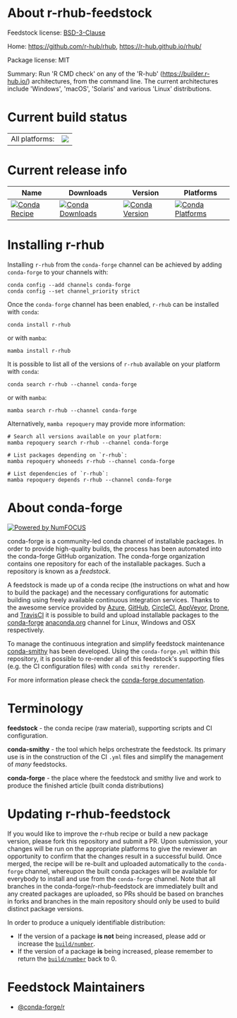 About r-rhub-feedstock
======================

Feedstock license: [BSD-3-Clause](https://github.com/conda-forge/r-rhub-feedstock/blob/main/LICENSE.txt)

Home: https://github.com/r-hub/rhub, https://r-hub.github.io/rhub/

Package license: MIT

Summary: Run 'R CMD check' on any of the 'R-hub' (<https://builder.r-hub.io/>) architectures, from the command line. The current architectures include 'Windows', 'macOS', 'Solaris' and various 'Linux' distributions.

Current build status
====================


<table><tr><td>All platforms:</td>
    <td>
      <a href="https://dev.azure.com/conda-forge/feedstock-builds/_build/latest?definitionId=9835&branchName=main">
        <img src="https://dev.azure.com/conda-forge/feedstock-builds/_apis/build/status/r-rhub-feedstock?branchName=main">
      </a>
    </td>
  </tr>
</table>

Current release info
====================

| Name | Downloads | Version | Platforms |
| --- | --- | --- | --- |
| [![Conda Recipe](https://img.shields.io/badge/recipe-r--rhub-green.svg)](https://anaconda.org/conda-forge/r-rhub) | [![Conda Downloads](https://img.shields.io/conda/dn/conda-forge/r-rhub.svg)](https://anaconda.org/conda-forge/r-rhub) | [![Conda Version](https://img.shields.io/conda/vn/conda-forge/r-rhub.svg)](https://anaconda.org/conda-forge/r-rhub) | [![Conda Platforms](https://img.shields.io/conda/pn/conda-forge/r-rhub.svg)](https://anaconda.org/conda-forge/r-rhub) |

Installing r-rhub
=================

Installing `r-rhub` from the `conda-forge` channel can be achieved by adding `conda-forge` to your channels with:

```
conda config --add channels conda-forge
conda config --set channel_priority strict
```

Once the `conda-forge` channel has been enabled, `r-rhub` can be installed with `conda`:

```
conda install r-rhub
```

or with `mamba`:

```
mamba install r-rhub
```

It is possible to list all of the versions of `r-rhub` available on your platform with `conda`:

```
conda search r-rhub --channel conda-forge
```

or with `mamba`:

```
mamba search r-rhub --channel conda-forge
```

Alternatively, `mamba repoquery` may provide more information:

```
# Search all versions available on your platform:
mamba repoquery search r-rhub --channel conda-forge

# List packages depending on `r-rhub`:
mamba repoquery whoneeds r-rhub --channel conda-forge

# List dependencies of `r-rhub`:
mamba repoquery depends r-rhub --channel conda-forge
```


About conda-forge
=================

[![Powered by
NumFOCUS](https://img.shields.io/badge/powered%20by-NumFOCUS-orange.svg?style=flat&colorA=E1523D&colorB=007D8A)](https://numfocus.org)

conda-forge is a community-led conda channel of installable packages.
In order to provide high-quality builds, the process has been automated into the
conda-forge GitHub organization. The conda-forge organization contains one repository
for each of the installable packages. Such a repository is known as a *feedstock*.

A feedstock is made up of a conda recipe (the instructions on what and how to build
the package) and the necessary configurations for automatic building using freely
available continuous integration services. Thanks to the awesome service provided by
[Azure](https://azure.microsoft.com/en-us/services/devops/), [GitHub](https://github.com/),
[CircleCI](https://circleci.com/), [AppVeyor](https://www.appveyor.com/),
[Drone](https://cloud.drone.io/welcome), and [TravisCI](https://travis-ci.com/)
it is possible to build and upload installable packages to the
[conda-forge](https://anaconda.org/conda-forge) [anaconda.org](https://anaconda.org/)
channel for Linux, Windows and OSX respectively.

To manage the continuous integration and simplify feedstock maintenance
[conda-smithy](https://github.com/conda-forge/conda-smithy) has been developed.
Using the ``conda-forge.yml`` within this repository, it is possible to re-render all of
this feedstock's supporting files (e.g. the CI configuration files) with ``conda smithy rerender``.

For more information please check the [conda-forge documentation](https://conda-forge.org/docs/).

Terminology
===========

**feedstock** - the conda recipe (raw material), supporting scripts and CI configuration.

**conda-smithy** - the tool which helps orchestrate the feedstock.
                   Its primary use is in the construction of the CI ``.yml`` files
                   and simplify the management of *many* feedstocks.

**conda-forge** - the place where the feedstock and smithy live and work to
                  produce the finished article (built conda distributions)


Updating r-rhub-feedstock
=========================

If you would like to improve the r-rhub recipe or build a new
package version, please fork this repository and submit a PR. Upon submission,
your changes will be run on the appropriate platforms to give the reviewer an
opportunity to confirm that the changes result in a successful build. Once
merged, the recipe will be re-built and uploaded automatically to the
`conda-forge` channel, whereupon the built conda packages will be available for
everybody to install and use from the `conda-forge` channel.
Note that all branches in the conda-forge/r-rhub-feedstock are
immediately built and any created packages are uploaded, so PRs should be based
on branches in forks and branches in the main repository should only be used to
build distinct package versions.

In order to produce a uniquely identifiable distribution:
 * If the version of a package **is not** being increased, please add or increase
   the [``build/number``](https://docs.conda.io/projects/conda-build/en/latest/resources/define-metadata.html#build-number-and-string).
 * If the version of a package **is** being increased, please remember to return
   the [``build/number``](https://docs.conda.io/projects/conda-build/en/latest/resources/define-metadata.html#build-number-and-string)
   back to 0.

Feedstock Maintainers
=====================

* [@conda-forge/r](https://github.com/conda-forge/r/)

